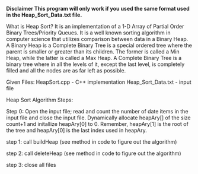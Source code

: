 **Disclaimer
This program will only work if you used the same format used in the Heap_Sort_Data.txt file.**

What is Heap Sort?
It is an implementation of a 1-D Array of Partial Order Binary Trees/Priority Queues. It is a well known sorting algorithm in computer science that utilizes comparison between data in a Binary Heap.
A Binary Heap is a Complete Binary Tree is a special ordered tree where the parent is smaller or greater than its children. The former is called a Min Heap, while the latter is called a Max Heap.
A Complete Binary Tree is a binary tree where in all the levels of it, except the last level, is completely filled and all the nodes are as far left as possible.

Given Files:
HeapSort.cpp - C++ implementation
Heap_Sort_Data.txt - input file

Heap Sort Algorithm Steps:

Step 0: Open the input file; read and count the number of date items in the input file and close the input file. Dynamically allocate heapAry[] of the size count+1 and initallize heapAry[0] to 0. Remember, heapAry[1] is the root of the tree and heapAry[0] is the last index used in heapAry.

step 1: call buildHeap (see method in code to figure out the algorithm)

step 2: call deleteHeap (see method in code to figure out the algorithm)

step 3: close all files
